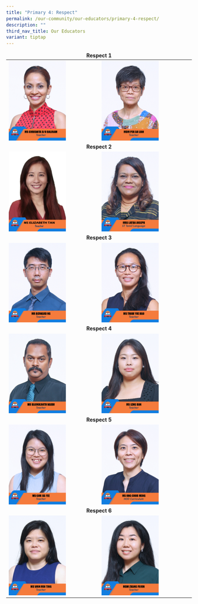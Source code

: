 ```yaml
---
title: "Primary 4: Respect"
permalink: /our-community/our-educators/primary-4-respect/
description: ""
third_nav_title: Our Educators
variant: tiptap
---
```

<table>
<thead>
  <tr>
		<td colspan="2"><center><b>Respect 1</b></center></td>
  </tr>
</thead>
<tbody>
  <tr>
    <td><img src="/images/Teaching%20Staff/2023_ms%20chrisnita%20d_o%20baliram.jpg" style="width:65%"></td>
    <td><img src="/images/Teaching%20Staff/2023_mdm%20peh%20ah%20lian.jpg" style="width:65%"> </td>
  </tr>
  <tr>
    <td colspan="2"><center><b>Respect 2</b></center></td>
  </tr>
  <tr>
    <td><img src="/images/Teaching%20Staff/2023_ms%20elizabeth%20tan.jpg" style="width:65%"></td>
    <td><img src="/images/Teaching%20Staff/2023_mrs%20latha%20joseph.jpg" style="width:65%"> </td>
  </tr>
  <tr>
    <td colspan="2"><center><b>Respect 3</b></center></td>
  </tr>
  <tr>
    <td><img src="/images/Teaching%20Staff/2023_mr%20bernard%20ng.jpg" style="width:65%"></td>
    <td><img src="/images/Teaching%20Staff/2023_ms%20tham%20yue%20hao.jpg" style="width:65%"> </td>
  </tr>
  <tr>
    <td colspan="2"><center><b>Respect 4</b></center></td>
  </tr>
  <tr>
		<td><img src="/images/Teaching%20Staff/2023_mr%20rajinikanth%20naidu.jpg" style="width:65%"></td>
		<td><img src="/images/Teaching%20Staff/2023_ms%20leng%20han.jpg" style="width:65%"></td>
  </tr>
  <tr>
    <td colspan="2"><center><b>Respect 5</b></center></td>
  </tr>
  <tr>
    <td><img src="/images/Teaching%20Staff/2023_ms%20goh%20jia%20yee.jpg" style="width:65%"> </td>
    <td><img src="/images/Teaching%20Staff/2023_ms%20ong%20chor%20meng.jpg" style="width:65%"></td>
  </tr>
  <tr>
    <td colspan="2"><center><b>Respect 6</b></center></td>
  </tr>
  <tr>
    <td><img src="/images/Teaching%20Staff/2023_ms%20won%20min%20ting.jpg" style="width:65%"> </td>
    <td><img src="/images/Teaching%20Staff/2023_mdm%20zhang%20fujun.jpg" style="width:65%"> </td>
  </tr>
</tbody>
</table>